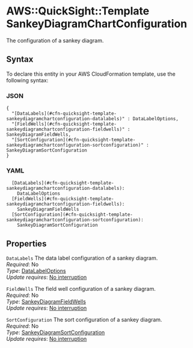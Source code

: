 # AWS::QuickSight::Template SankeyDiagramChartConfiguration<a name="aws-properties-quicksight-template-sankeydiagramchartconfiguration"></a>

The configuration of a sankey diagram\.

## Syntax<a name="aws-properties-quicksight-template-sankeydiagramchartconfiguration-syntax"></a>

To declare this entity in your AWS CloudFormation template, use the following syntax:

### JSON<a name="aws-properties-quicksight-template-sankeydiagramchartconfiguration-syntax.json"></a>

```
{
  "[DataLabels](#cfn-quicksight-template-sankeydiagramchartconfiguration-datalabels)" : DataLabelOptions,
  "[FieldWells](#cfn-quicksight-template-sankeydiagramchartconfiguration-fieldwells)" : SankeyDiagramFieldWells,
  "[SortConfiguration](#cfn-quicksight-template-sankeydiagramchartconfiguration-sortconfiguration)" : SankeyDiagramSortConfiguration
}
```

### YAML<a name="aws-properties-quicksight-template-sankeydiagramchartconfiguration-syntax.yaml"></a>

```
  [DataLabels](#cfn-quicksight-template-sankeydiagramchartconfiguration-datalabels): 
    DataLabelOptions
  [FieldWells](#cfn-quicksight-template-sankeydiagramchartconfiguration-fieldwells): 
    SankeyDiagramFieldWells
  [SortConfiguration](#cfn-quicksight-template-sankeydiagramchartconfiguration-sortconfiguration): 
    SankeyDiagramSortConfiguration
```

## Properties<a name="aws-properties-quicksight-template-sankeydiagramchartconfiguration-properties"></a>

`DataLabels`  <a name="cfn-quicksight-template-sankeydiagramchartconfiguration-datalabels"></a>
The data label configuration of a sankey diagram\.  
*Required*: No  
*Type*: [DataLabelOptions](aws-properties-quicksight-template-datalabeloptions.md)  
*Update requires*: [No interruption](https://docs.aws.amazon.com/AWSCloudFormation/latest/UserGuide/using-cfn-updating-stacks-update-behaviors.html#update-no-interrupt)

`FieldWells`  <a name="cfn-quicksight-template-sankeydiagramchartconfiguration-fieldwells"></a>
The field well configuration of a sankey diagram\.  
*Required*: No  
*Type*: [SankeyDiagramFieldWells](aws-properties-quicksight-template-sankeydiagramfieldwells.md)  
*Update requires*: [No interruption](https://docs.aws.amazon.com/AWSCloudFormation/latest/UserGuide/using-cfn-updating-stacks-update-behaviors.html#update-no-interrupt)

`SortConfiguration`  <a name="cfn-quicksight-template-sankeydiagramchartconfiguration-sortconfiguration"></a>
The sort configuration of a sankey diagram\.  
*Required*: No  
*Type*: [SankeyDiagramSortConfiguration](aws-properties-quicksight-template-sankeydiagramsortconfiguration.md)  
*Update requires*: [No interruption](https://docs.aws.amazon.com/AWSCloudFormation/latest/UserGuide/using-cfn-updating-stacks-update-behaviors.html#update-no-interrupt)